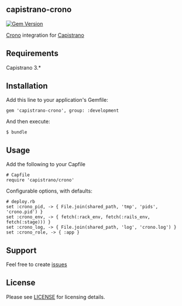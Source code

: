 capistrano-crono
------------------------
[![Gem Version](https://badge.fury.io/rb/capistrano-crono.svg)](http://badge.fury.io/rb/capistrano-crono) 

[Crono](https://github.com/plashchynski/crono/) integration for [Capistrano](https://github.com/capistrano/capistrano)

## Requirements

Capistrano 3.*


## Installation

Add this line to your application's Gemfile:

    gem 'capistrano-crono', group: :development

And then execute:

    $ bundle

## Usage
Add the following to your Capfile

    # Capfile
    require 'capistrano/crono'

Configurable options, with defaults:

    # deploy.rb
    set :crono_pid, -> { File.join(shared_path, 'tmp', 'pids', 'crono.pid') }
    set :crono_env, -> { fetch(:rack_env, fetch(:rails_env, fetch(:stage))) }
    set :crono_log, -> { File.join(shared_path, 'log', 'crono.log') }
    set :crono_role, -> { :app }

## Support

Feel free to create [issues](https://github.com/plashchynski/capistrano-crono/issues)


## License
 
Please see [LICENSE](https://github.com/plashchynski/capistrano-crono/blob/master/LICENSE) for licensing details.
